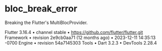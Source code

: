 # bloc_break_error

Breaking the Flutter's MultiBlocProvider.


Flutter 3.16.4 • channel stable • https://github.com/flutter/flutter.git
Framework • revision 2e9cb0aa71 (12 months ago) • 2023-12-11 14:35:13 -0700
Engine • revision 54a7145303
Tools • Dart 3.2.3 • DevTools 2.28.4
